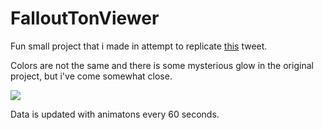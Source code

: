 # FalloutTonViewer
Fun small project that i made in attempt to replicate [this](https://twitter.com/kushsolitary/status/1777306909344715158) tweet.

Colors are not the same and there is some mysterious glow in the original project, but i've come somewhat close.

![](https://github.com/frantomenito/FalloutTonViewer/blob/main/NewShowcase.gif)

Data is updated with animatons every 60 seconds.
